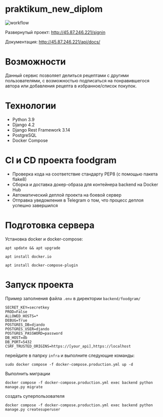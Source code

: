 # praktikum_new_diplom

![workflow](https://github.com/ibonish/foodgram-project-react/actions/workflows/main.yml/badge.svg)

Развернутый проект:
http://45.87.246.221/signin

Документация:
http://45.87.246.221/api/docs/

# Возможности 
Данный сервис позволяет делиться рецептами с другими пользователями, с возможностью подписаться на понравившегося автора или добавления рецепта в избранное/список покупок.

# Технологии 
* Python 3.9
* Django 4.2
* Django Rest Framework 3.14
* PostgreSQL
* Docker Compose

# CI и CD проекта foodgram
* Проверка кода на соответствие стандарту PEP8 (с помощью пакета flake8) 
* Сборка и доставка докер-образа для контейнера backend на Docker Hub
* Автоматический деплой проекта на боевой сервер
* Отправка уведомления в Telegram о том, что процесс деплоя успешно завершился


# Подготовка сервера
Установка docker и docker-compose:
```
apt update && apt upgrade
```
```
apt install docker.io
```
```
apt install docker-compose-plugin
```

# Запуск проекта

Пример заполнения файла `.env` в директории `backend/foodgram/`

```
SECRET_KEY=secretkey
PROD=False
ALLOWED_HOSTS=*
DEBUG=True
POSTGRES_DB=djando
POSTGRES_USER=djando
POSTGRES_PASSWORD=password 
DB_HOST=db 
DB_PORT=5432 
CSRF_TRUSTED_ORIGINS=https://[your_api],https://localhost
```

перейдите в папрку `infra` и выполните следующие команды:

```
sudo docker compose -f docker-compose.production.yml up -d
```

Выполнить миграции
```
docker compose -f docker-compose.production.yml exec backend python manage.py migrate
```

создать суперпользователя
```
docker compose -f docker-compose.production.yml exec backend python manage.py createsuperuser
```
